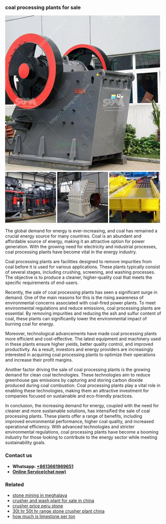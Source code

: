 <h3>coal processing plants for sale</h3><img src='1708332606.jpg' alt=''><p>The global demand for energy is ever-increasing, and coal has remained a crucial energy source for many countries. Coal is an abundant and affordable source of energy, making it an attractive option for power generation. With the growing need for electricity and industrial processes, coal processing plants have become vital in the energy industry.</p><p>Coal processing plants are facilities designed to remove impurities from coal before it is used for various applications. These plants typically consist of several stages, including crushing, screening, and washing processes. The objective is to produce a cleaner, higher-quality coal that meets the specific requirements of end-users.</p><p>Recently, the sale of coal processing plants has seen a significant surge in demand. One of the main reasons for this is the rising awareness of environmental concerns associated with coal-fired power plants. To meet environmental regulations and reduce emissions, coal processing plants are essential. By removing impurities and reducing the ash and sulfur content of coal, these plants can significantly lower the environmental impact of burning coal for energy.</p><p>Moreover, technological advancements have made coal processing plants more efficient and cost-effective. The latest equipment and machinery used in these plants ensure higher yields, better quality control, and improved productivity. As a result, investors and energy providers are increasingly interested in acquiring coal processing plants to optimize their operations and increase their profit margins.</p><p>Another factor driving the sale of coal processing plants is the growing demand for clean coal technologies. These technologies aim to reduce greenhouse gas emissions by capturing and storing carbon dioxide produced during coal combustion. Coal processing plants play a vital role in enabling these technologies, making them an attractive investment for companies focused on sustainable and eco-friendly practices.</p><p>In conclusion, the increasing demand for energy, coupled with the need for cleaner and more sustainable solutions, has intensified the sale of coal processing plants. These plants offer a range of benefits, including improved environmental performance, higher coal quality, and increased operational efficiency. With advanced technologies and stricter environmental regulations, coal processing plants have become a booming industry for those looking to contribute to the energy sector while meeting sustainability goals.</p><h3>Contact us</h3><ul><li><strong>Whatsapp:&nbsp;<a href="https://wa.me/8613661969651">+8613661969651</a></strong></li><li><a href="https://swt.shibang-china.com/?git&amp;zhl&amp;coal processing plants for sale"><strong>Online Service(chat now)</strong></a></li></ul><h3>Related</h3><ul><li><a href='stone mining in meghalaya.md'>stone mining in meghalaya</a></li><li><a href='crusher and wash plant for sale in china.md'>crusher and wash plant for sale in china</a></li><li><a href='crusher price peru stone.md'>crusher price peru stone</a></li><li><a href='30t hr 50t hr range stone crusher plant china.md'>30t hr 50t hr range stone crusher plant china</a></li><li><a href='how much is limestone per ton.md'>how much is limestone per ton</a></li></ul>